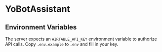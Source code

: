 # YoBotAssistant

## Environment Variables

The server expects an `AIRTABLE_API_KEY` environment variable to authorize API calls.
Copy `.env.example` to `.env` and fill in your key.
